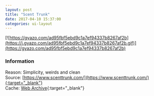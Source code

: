 ```yaml
---
layout: post
title: "Scent Trunk"
date: 2017-04-10 15:37:00
categories: ui-layout
---
```


[![https://gyazo.com/ad95fbf5ebd9c1a7ef94337b8267af2b](https://i.gyazo.com/ad95fbf5ebd9c1a7ef94337b8267af2b.gif)](https://gyazo.com/ad95fbf5ebd9c1a7ef94337b8267af2b)

### Information
Reason: Simplicity, weirds and clean  
Source: [https://www.scenttrunk.com/](https://www.scenttrunk.com/){:target="_blank"}  
Cache: [Web Archive](http://web.archive.org/web/20170410083806/https://www.scenttrunk.com/){:target="_blank"}
